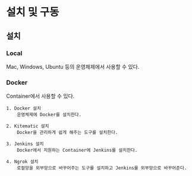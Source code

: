 # 설치 및 구동

## 설치
### Local
Mac, Windows, Ubuntu 등의 운영체제에서 사용할 수 있다.

### Docker
Container에서 사용할 수 있다.
```
1. Docker 설치
    운영체제에 Docker를 설치한다.

2. Kitematic 설치
    Docker을 관리하게 쉽게 해주는 도구를 설치한다.

3. Jenkins 설치
    Docker에서 지원하는 Container에 Jenkins를 설치한다.
    
4. Ngrok 설치
    로컬망을 외부망으로 바꾸어주는 도구를 설치하고 Jenkins를 외부망으로 바꾸어준다.
```